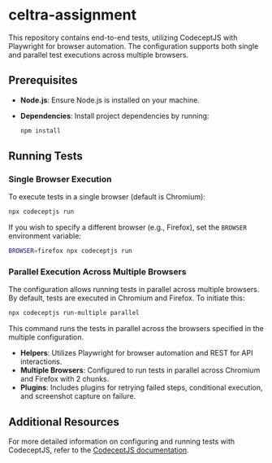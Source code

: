 # celtra-assignment

This repository contains end-to-end tests, utilizing CodeceptJS with Playwright for browser automation. The configuration supports both single and parallel test executions across multiple browsers.

## Prerequisites

- **Node.js**: Ensure Node.js is installed on your machine.
- **Dependencies**: Install project dependencies by running:

  ```bash
  npm install
  ```

## Running Tests

### Single Browser Execution

To execute tests in a single browser (default is Chromium):

```bash
npx codeceptjs run
```

If you wish to specify a different browser (e.g., Firefox), set the `BROWSER` environment variable:

```bash
BROWSER=firefox npx codeceptjs run
```

### Parallel Execution Across Multiple Browsers

The configuration allows running tests in parallel across multiple browsers. By default, tests are executed in Chromium and Firefox. To initiate this:

```bash
npx codeceptjs run-multiple parallel
```

This command runs the tests in parallel across the browsers specified in the multiple configuration.

- **Helpers**: Utilizes Playwright for browser automation and REST for API interactions.
- **Multiple Browsers**: Configured to run tests in parallel across Chromium and Firefox with 2 chunks.
- **Plugins**: Includes plugins for retrying failed steps, conditional execution, and screenshot capture on failure.

## Additional Resources

For more detailed information on configuring and running tests with CodeceptJS, refer to the [CodeceptJS documentation](https://codecept.io/).